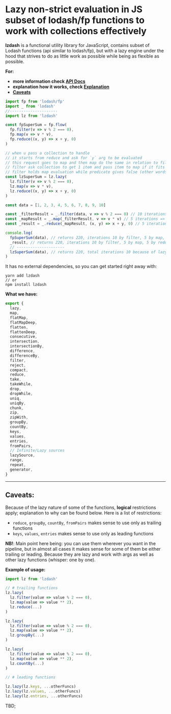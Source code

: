 # Lazy non-strict evaluation in JS subset of lodash/fp functions to work with collections effectively

**lzdash** is a functional utility library for JavaScript, contains subset of Lodash functions (api similar to lodash/fp), but with a lazy engine under the hood that strives to do as little work as possible while being as flexible as possible.

**For:**
- __more information check [API Docs](/docs/api.md)__
- __explanation how it works, check [Explanation](/docs/expl.md)__
- [__Caveats__](#caveats)

```javascript
import fp from 'lodash/fp'
import _ from 'lodash'
//---------------------
import lz from 'lzdash'

const fpSuperSum = fp.flow(
  fp.filter(v => v % 2 === 0),
  fp.map(v => v * v),
  fp.reduce((x, y) => x + y, 0)
)

// when u pass a collection to handle
// it starts from reduce and ask for `y` arg to be evaluated
// this request goes to map and then map do the same in relation to filter
// filter ask collection to get 1 item and pass item to map if it fits the condition
// filter holds map evaluation while predicate gives false (other words: condition is not true)
const lzSuperSum = lz.lazy(
  lz.filter(v => v % 2 === 0),
  lz.map(v => v * v),
  lz.reduce((x, y) => x + y, 0)
)

const data = [1, 2, 3, 4, 5, 6, 7, 8, 9, 10]

const _filterResult = _.filter(data, v => v % 2 === 0) // 10 iterations => [2, 4, 6, 8, 10]
const _mapResult = _.map(_filterResult, v => v * v) // 5 iterations => [4, 16, 36, 64, 100]
const _result = _.reduce(_mapResult, (x, y) => x + y, 0) // 5 iterations => 220

console.log(
  fpSuperSum(data), // returns 220, iterations 10 by filter, 5 by map, 5 by reduce, total iterations 20
  _result, // returns 220, iterations 10 by filter, 5 by map, 5 by reduce, total iterations 20
  // ---------------------
  lzSuperSum(data), // returns 220, total iterations 10 because of lazy nature + sharing
)

```

It has no external dependencies, so you can get started right away with:
```
yarn add lzdash
// or
npm install lzdash
```

__What we have:__
```javascript
export {
  lazy,
  map,
  flatMap,
  flatMapDeep,
  flatten,
  flattenDeep,
  consecutive,
  intersection,
  intersectionBy,
  difference,
  differenceBy,
  filter,
  reject,
  compact,
  reduce,
  take,
  takeWhile,
  drop,
  dropWhile,
  uniq,
  uniqBy,
  chunk,
  zip,
  zipWith,
  groupBy,
  countBy,
  keys,
  values,
  entries,
  fromPairs,
  // Infinite/Lazy sources
  lazySource,
  range,
  repeat,
  generator,
}
```
---
## __Caveats:__
[](#caveats)

Because of the lazy nature of some of the functions, __logical__ restrictions apply; explanation to why can be found below. Here is a list of restrictions:
- `reduce`, `groupBy`, `countBy`, `fromPairs` makes sense to use only as trailing functions
- `keys`, `values`, `entries` makes sense to use only as leading functions

__NB!__: Main point here being: you can use them wherever you want in the pipeline, but in almost all cases it makes sense for some of them be either trailing or leading. Because they are lazy and work with args as well as other lazy functions (whisper: one by one).

__Example of usage:__

```javascript
import lz from 'lzdash'

// # trailing functions
lz.lazy(
  lz.filter(value => value % 2 === 0),
  lz.map(value => value ** 2),
  lz.reduce(...)
)

lz.lazy(
  lz.filter(value => value % 2 === 0),
  lz.map(value => value ** 2),
  lz.groupBy(...)
)

lz.lazy(
  lz.filter(value => value % 2 === 0),
  lz.map(value => value ** 2),
  lz.countBy(...)
)

// # leading functions

lz.lazy(lz.keys, ...otherFuncs)
lz.lazy(lz.values, ...otherFuncs)
lz.lazy(lz.entries, ...otherFuncs)
```

TBD;